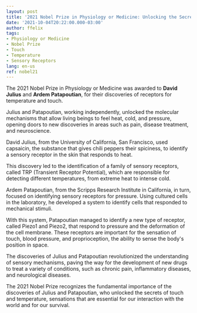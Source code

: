 ```yaml
---
layout: post
title: '2021 Nobel Prize in Physiology or Medicine: Unlocking the Secrets of Touch and Temperature'
date: '2021-10-04T20:22:00.000-03:00'
author: ffelix
tags:
- Physiology or Medicine
- Nobel Prize
- Touch
- Temperature
- Sensory Receptors
lang: en-us
ref: nobel21
---
```


The 2021 Nobel Prize in Physiology or Medicine was awarded to **David Julius** and **Ardem Patapoutian**, for their discoveries of receptors for temperature and touch. 
  <!--more-->

Julius and Patapoutian, working independently, unlocked the molecular mechanisms that allow living beings to feel heat, cold, and pressure, opening doors to new discoveries in areas such as pain, disease treatment, and neuroscience.

David Julius, from the University of California, San Francisco, used capsaicin, the substance that gives chili peppers their spiciness, to identify a sensory receptor in the skin that responds to heat. 

This discovery led to the identification of a family of sensory receptors, called TRP (Transient Receptor Potential), which are responsible for detecting different temperatures, from extreme heat to intense cold.

Ardem Patapoutian, from the Scripps Research Institute in California, in turn, focused on identifying sensory receptors for pressure. Using cultured cells in the laboratory, he developed a system to identify cells that responded to mechanical stimuli.

With this system, Patapoutian managed to identify a new type of receptor, called Piezo1 and Piezo2, that respond to pressure and the deformation of the cell membrane. These receptors are important for the sensation of touch, blood pressure, and proprioception, the ability to sense the body's position in space.

The discoveries of Julius and Patapoutian revolutionized the understanding of sensory mechanisms, paving the way for the development of new drugs to treat a variety of conditions, such as chronic pain, inflammatory diseases, and neurological diseases.

The 2021 Nobel Prize recognizes the fundamental importance of the discoveries of Julius and Patapoutian, who unlocked the secrets of touch and temperature, sensations that are essential for our interaction with the world and for our survival. 
